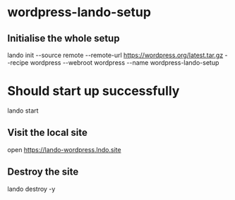 # wordpress-lando-setup

## Initialise the whole setup
lando init --source remote --remote-url https://wordpress.org/latest.tar.gz --recipe wordpress --webroot wordpress --name wordpress-lando-setup

# Should start up successfully
lando start

## Visit the local site
open https://lando-wordpress.lndo.site

## Destroy the site
lando destroy -y